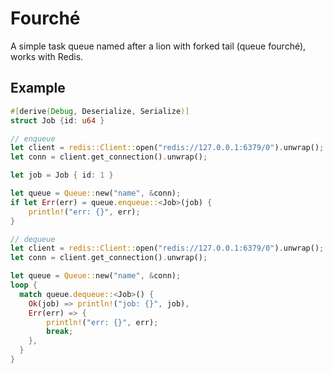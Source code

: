 # Fourché

A simple task queue named after a lion with forked tail (queue fourché),
works with Redis.


## Example

```rust
#[derive(Debug, Deserialize, Serialize)]
struct Job {id: u64 }
```

```rust
// enqueue
let client = redis::Client::open("redis://127.0.0.1:6379/0").unwrap();
let conn = client.get_connection().unwrap();

let job = Job { id: 1 }

let queue = Queue::new("name", &conn);
if let Err(err) = queue.enqueue::<Job>(job) {
    println!("err: {}", err);
}
```

```rust
// dequeue
let client = redis::Client::open("redis://127.0.0.1:6379/0").unwrap();
let conn = client.get_connection().unwrap();

let queue = Queue::new("name", &conn);
loop {
  match queue.dequeue::<Job>() {
    Ok(job) => println!("job: {}", job),
    Err(err) => {
        println!("err: {}", err);
        break;
    },
  }
}
```
